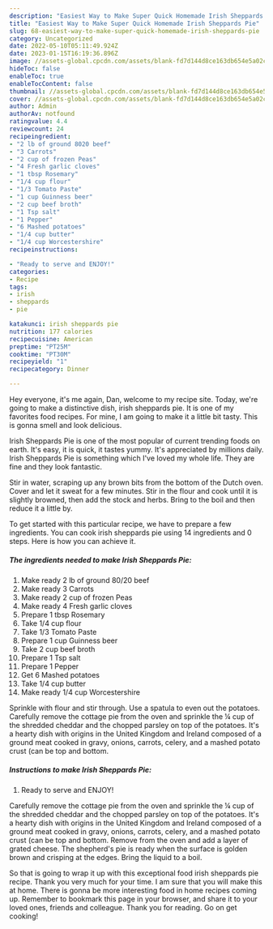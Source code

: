 ```yaml
---
description: "Easiest Way to Make Super Quick Homemade Irish Sheppards Pie"
title: "Easiest Way to Make Super Quick Homemade Irish Sheppards Pie"
slug: 68-easiest-way-to-make-super-quick-homemade-irish-sheppards-pie
category: Uncategorized
date: 2022-05-10T05:11:49.924Z
date: 2023-01-15T16:19:36.896Z
image: //assets-global.cpcdn.com/assets/blank-fd7d144d8ce163db654e5a02c40b08a2775adb7897d16e4062681dc7e1b2800f.png
hideToc: false
enableToc: true
enableTocContent: false
thumbnail: //assets-global.cpcdn.com/assets/blank-fd7d144d8ce163db654e5a02c40b08a2775adb7897d16e4062681dc7e1b2800f.png
cover: //assets-global.cpcdn.com/assets/blank-fd7d144d8ce163db654e5a02c40b08a2775adb7897d16e4062681dc7e1b2800f.png
author: Admin
authorAv: notfound
ratingvalue: 4.4
reviewcount: 24
recipeingredient:
- "2 lb of ground 8020 beef"
- "3 Carrots"
- "2 cup of frozen Peas"
- "4 Fresh garlic cloves"
- "1 tbsp Rosemary"
- "1/4 cup flour"
- "1/3 Tomato Paste"
- "1 cup Guinness beer"
- "2 cup beef broth"
- "1 Tsp salt"
- "1 Pepper"
- "6 Mashed potatoes"
- "1/4 cup butter"
- "1/4 cup Worcestershire"
recipeinstructions:

- "Ready to serve and ENJOY!"
categories:
- Recipe
tags:
- irish
- sheppards
- pie

katakunci: irish sheppards pie 
nutrition: 177 calories
recipecuisine: American
preptime: "PT25M"
cooktime: "PT30M"
recipeyield: "1"
recipecategory: Dinner

---
```



Hey everyone, it's me again, Dan, welcome to my recipe site. Today, we're going to make a distinctive dish, irish sheppards pie. It is one of my favorites food recipes. For mine, I am going to make it a little bit tasty. This is gonna smell and look delicious.

Irish Sheppards Pie is one of the most popular of current trending foods on earth. It's easy, it is quick, it tastes yummy. It's appreciated by millions daily. Irish Sheppards Pie is something which I've loved my whole life. They are fine and they look fantastic.

Stir in water, scraping up any brown bits from the bottom of the Dutch oven. Cover and let it sweat for a few minutes. Stir in the flour and cook until it is slightly browned, then add the stock and herbs. Bring to the boil and then reduce it a little by.


To get started with this particular recipe, we have to prepare a few ingredients. You can cook irish sheppards pie using 14 ingredients and 0 steps. Here is how you can achieve it.

<!--inarticleads1-->

##### The ingredients needed to make Irish Sheppards Pie:

1. Make ready 2 lb of ground 80/20 beef
1. Make ready 3 Carrots
1. Make ready 2 cup of frozen Peas
1. Make ready 4 Fresh garlic cloves
1. Prepare 1 tbsp Rosemary
1. Take 1/4 cup flour
1. Take 1/3 Tomato Paste
1. Prepare 1 cup Guinness beer
1. Take 2 cup beef broth
1. Prepare 1 Tsp salt
1. Prepare 1 Pepper
1. Get 6 Mashed potatoes
1. Take 1/4 cup butter
1. Make ready 1/4 cup Worcestershire


Sprinkle with flour and stir through. Use a spatula to even out the potatoes. Carefully remove the cottage pie from the oven and sprinkle the ¼ cup of the shredded cheddar and the chopped parsley on top of the potatoes. It&#39;s a hearty dish with origins in the United Kingdom and Ireland composed of a ground meat cooked in gravy, onions, carrots, celery, and a mashed potato crust (can be top and bottom. 

<!--inarticleads2-->

##### Instructions to make Irish Sheppards Pie:


1. Ready to serve and ENJOY!

Carefully remove the cottage pie from the oven and sprinkle the ¼ cup of the shredded cheddar and the chopped parsley on top of the potatoes. It&#39;s a hearty dish with origins in the United Kingdom and Ireland composed of a ground meat cooked in gravy, onions, carrots, celery, and a mashed potato crust (can be top and bottom. Remove from the oven and add a layer of grated cheese. The shepherd&#39;s pie is ready when the surface is golden brown and crisping at the edges. Bring the liquid to a boil. 

So that is going to wrap it up with this exceptional food irish sheppards pie recipe. Thank you very much for your time. I am sure that you will make this at home. There is gonna be more interesting food in home recipes coming up. Remember to bookmark this page in your browser, and share it to your loved ones, friends and colleague. Thank you for reading. Go on get cooking!
